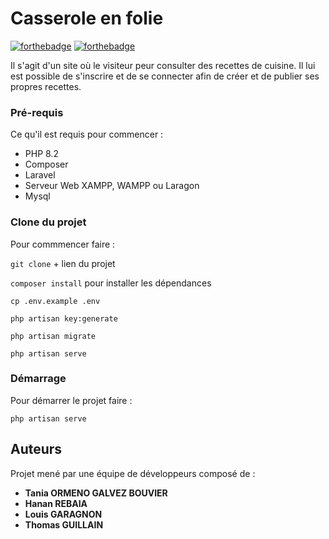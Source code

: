 # Casserole en folie

[![forthebadge](http://forthebadge.com/images/badges/built-with-love.svg)](http://forthebadge.com) [![forthebadge](http://forthebadge.com/images/badges/powered-by-electricity.svg)](http://forthebadge.com)

Il s'agit d'un site où le visiteur peur consulter des recettes de cuisine. Il lui est possible de s'inscrire et de se connecter afin de créer et de publier ses propres recettes.

### Pré-requis

Ce qu'il est requis pour commencer :

-   PHP 8.2
-   Composer
-   Laravel
-   Serveur Web XAMPP, WAMPP ou Laragon
-   Mysql

### Clone du projet

Pour commmencer faire :

`git clone` + lien du projet

`composer install` pour installer les dépendances

`cp .env.example .env`

`php artisan key:generate`

`php artisan migrate`

`php artisan serve`

### Démarrage

Pour démarrer le projet faire :

`php artisan serve`

## Auteurs

Projet mené par une équipe de développeurs composé de :

-   **Tania ORMENO GALVEZ BOUVIER**
-   **Hanan REBAIA**
-   **Louis GARAGNON**
-   **Thomas GUILLAIN**
